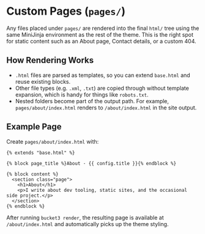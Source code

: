 # Custom Pages (`pages/`)

Any files placed under `pages/` are rendered into the final `html/` tree using
the same MiniJinja environment as the rest of the theme. This is the right spot
for static content such as an About page, Contact details, or a custom 404.

## How Rendering Works
- `.html` files are parsed as templates, so you can extend `base.html` and reuse
  existing blocks.
- Other file types (e.g. `.xml`, `.txt`) are copied through without template
  expansion, which is handy for things like `robots.txt`.
- Nested folders become part of the output path. For example, `pages/about/index.html`
  renders to `/about/index.html` in the site output.

## Example Page
Create `pages/about/index.html` with:
```jinja
{% extends "base.html" %}

{% block page_title %}About · {{ config.title }}{% endblock %}

{% block content %}
  <section class="page">
    <h1>About</h1>
    <p>I write about dev tooling, static sites, and the occasional side project.</p>
  </section>
{% endblock %}
```

After running `bucket3 render`, the resulting page is available at
`/about/index.html` and automatically picks up the theme styling.
